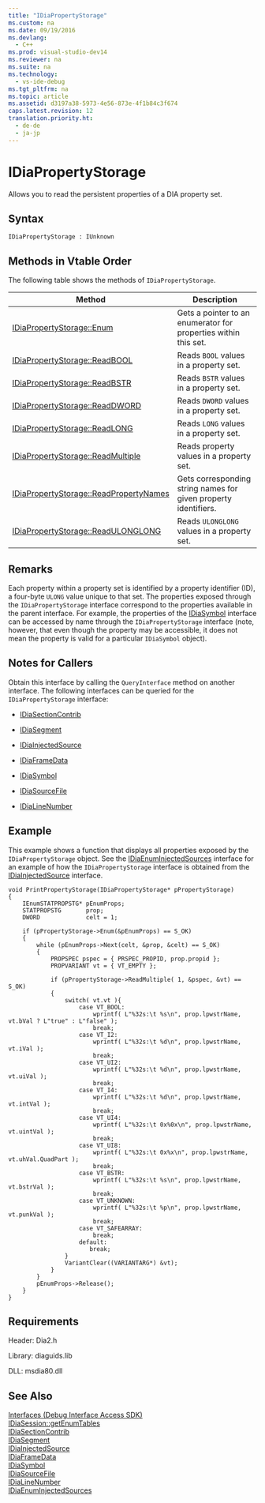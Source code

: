 ```yaml
---
title: "IDiaPropertyStorage"
ms.custom: na
ms.date: 09/19/2016
ms.devlang: 
  - C++
ms.prod: visual-studio-dev14
ms.reviewer: na
ms.suite: na
ms.technology: 
  - vs-ide-debug
ms.tgt_pltfrm: na
ms.topic: article
ms.assetid: d3197a38-5973-4e56-873e-4f1b84c3f674
caps.latest.revision: 12
translation.priority.ht: 
  - de-de
  - ja-jp
---
```

# IDiaPropertyStorage
Allows you to read the persistent properties of a DIA property set.  
  
## Syntax  
  
```  
IDiaPropertyStorage : IUnknown  
```  
  
## Methods in Vtable Order  
 The following table shows the methods of `IDiaPropertyStorage`.  
  
|Method|Description|  
|------------|-----------------|  
|[IDiaPropertyStorage::Enum](../vs140/IDiaPropertyStorage--Enum.md)|Gets a pointer to an enumerator for properties within this set.|  
|[IDiaPropertyStorage::ReadBOOL](../vs140/IDiaPropertyStorage--ReadBOOL.md)|Reads `BOOL` values in a property set.|  
|[IDiaPropertyStorage::ReadBSTR](../vs140/IDiaPropertyStorage--ReadBSTR.md)|Reads `BSTR` values in a property set.|  
|[IDiaPropertyStorage::ReadDWORD](../vs140/IDiaPropertyStorage--ReadDWORD.md)|Reads `DWORD` values in a property set.|  
|[IDiaPropertyStorage::ReadLONG](../vs140/IDiaPropertyStorage--ReadLONG.md)|Reads `LONG` values in a property set.|  
|[IDiaPropertyStorage::ReadMultiple](../vs140/IDiaPropertyStorage--ReadMultiple.md)|Reads property values in a property set.|  
|[IDiaPropertyStorage::ReadPropertyNames](../vs140/IDiaPropertyStorage--ReadPropertyNames.md)|Gets corresponding string names for given property identifiers.|  
|[IDiaPropertyStorage::ReadULONGLONG](../vs140/IDiaPropertyStorage--ReadULONGLONG.md)|Reads `ULONGLONG` values in a property set.|  
  
## Remarks  
 Each property within a property set is identified by a property identifier (ID), a four-byte `ULONG` value unique to that set. The properties exposed through the `IDiaPropertyStorage` interface correspond to the properties available in the parent interface. For example, the properties of the [IDiaSymbol](../vs140/IDiaSymbol.md) interface can be accessed by name through the `IDiaPropertyStorage` interface (note, however, that even though the property may be accessible, it does not mean the property is valid for a particular `IDiaSymbol` object).  
  
## Notes for Callers  
 Obtain this interface by calling the `QueryInterface` method on another interface. The following interfaces can be queried for the `IDiaPropertyStorage` interface:  
  
-   [IDiaSectionContrib](../vs140/IDiaSectionContrib.md)  
  
-   [IDiaSegment](../vs140/IDiaSegment.md)  
  
-   [IDiaInjectedSource](../vs140/IDiaInjectedSource.md)  
  
-   [IDiaFrameData](../vs140/IDiaFrameData.md)  
  
-   [IDiaSymbol](../vs140/IDiaSymbol.md)  
  
-   [IDiaSourceFile](../vs140/IDiaSourceFile.md)  
  
-   [IDiaLineNumber](../vs140/IDiaLineNumber.md)  
  
## Example  
 This example shows a function that displays all properties exposed by the `IDiaPropertyStorage` object. See the [IDiaEnumInjectedSources](../vs140/IDiaEnumInjectedSources.md) interface for an example of how the `IDiaPropertyStorage` interface is obtained from the [IDiaInjectedSource](../vs140/IDiaInjectedSource.md) interface.  
  
```cpp#  
void PrintPropertyStorage(IDiaPropertyStorage* pPropertyStorage)  
{  
    IEnumSTATPROPSTG* pEnumProps;  
    STATPROPSTG       prop;  
    DWORD             celt = 1;  
  
    if (pPropertyStorage->Enum(&pEnumProps) == S_OK)  
    {  
        while (pEnumProps->Next(celt, &prop, &celt) == S_OK)  
        {  
            PROPSPEC pspec = { PRSPEC_PROPID, prop.propid };  
            PROPVARIANT vt = { VT_EMPTY };  
  
            if (pPropertyStorage->ReadMultiple( 1, &pspec, &vt) == S_OK)  
            {  
                switch( vt.vt ){  
                    case VT_BOOL:  
                        wprintf( L"%32s:\t %s\n", prop.lpwstrName, vt.bVal ? L"true" : L"false" );  
                        break;  
                    case VT_I2:  
                        wprintf( L"%32s:\t %d\n", prop.lpwstrName, vt.iVal );  
                        break;  
                    case VT_UI2:  
                        wprintf( L"%32s:\t %d\n", prop.lpwstrName, vt.uiVal );  
                        break;  
                    case VT_I4:  
                        wprintf( L"%32s:\t %d\n", prop.lpwstrName, vt.intVal );  
                        break;  
                    case VT_UI4:  
                        wprintf( L"%32s:\t 0x%0x\n", prop.lpwstrName, vt.uintVal );  
                        break;  
                    case VT_UI8:  
                        wprintf( L"%32s:\t 0x%x\n", prop.lpwstrName, vt.uhVal.QuadPart );  
                        break;  
                    case VT_BSTR:  
                        wprintf( L"%32s:\t %s\n", prop.lpwstrName, vt.bstrVal );  
                        break;  
                    case VT_UNKNOWN:  
                        wprintf( L"%32s:\t %p\n", prop.lpwstrName, vt.punkVal );  
                        break;  
                    case VT_SAFEARRAY:  
                        break;  
                    default:  
                       break;  
                }  
                VariantClear((VARIANTARG*) &vt);  
            }  
        }  
        pEnumProps->Release();  
    }  
}  
```  
  
## Requirements  
 Header: Dia2.h  
  
 Library: diaguids.lib  
  
 DLL: msdia80.dll  
  
## See Also  
 [Interfaces (Debug Interface Access SDK)](../vs140/Interfaces--Debug-Interface-Access-SDK-.md)   
 [IDiaSession::getEnumTables](../vs140/IDiaSession--getEnumTables.md)   
 [IDiaSectionContrib](../vs140/IDiaSectionContrib.md)   
 [IDiaSegment](../vs140/IDiaSegment.md)   
 [IDiaInjectedSource](../vs140/IDiaInjectedSource.md)   
 [IDiaFrameData](../vs140/IDiaFrameData.md)   
 [IDiaSymbol](../vs140/IDiaSymbol.md)   
 [IDiaSourceFile](../vs140/IDiaSourceFile.md)   
 [IDiaLineNumber](../vs140/IDiaLineNumber.md)   
 [IDiaEnumInjectedSources](../vs140/IDiaEnumInjectedSources.md)